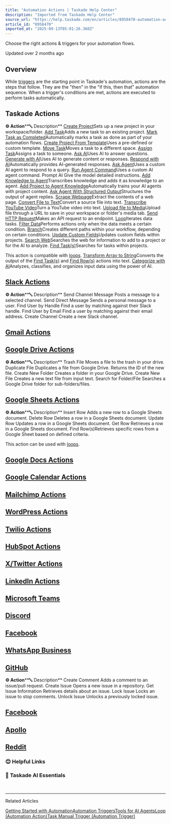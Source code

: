 ```yaml
---
title: "Automation Actions | Taskade Help Center"
description: "Imported from Taskade Help Center"
source_url: "https://help.taskade.com/en/articles/8958470-automation-actions"
article_id: "8958470"
imported_at: "2025-09-13T05:01:26.360Z"
---
```


Choose the right actions & triggers for your automation flows.

Updated over 2 months ago

**Overview**
------------

While [triggers](https://intercom.help/taskade/en/articles/8958469-automation-triggers) are the starting point in Taskade's automation, actions are the steps that follow. They are the "then" in the "if this, then that" automation sequence. When a trigger's conditions are met, actions are executed to perform tasks automatically.

**Taskade Actions**
-------------------

**⚙️ Action****🔤 Description**
[Create Project](https://help.taskade.com/en/articles/9891168-create-project-automation-action)Sets up a new project in your workspace/folder.
[Add Task](https://help.taskade.com/en/articles/9787788-add-task)Adds a new task to an existing project.
[Mark Task as Completed](https://help.taskade.com/en/articles/11410590-mark-task-as-completed)Automatically marks a task as done as part of your automation flows.
[Create Project From Template](https://help.taskade.com/en/articles/9026151-project-template)Uses a pre-defined or custom template.
[Move Task](https://help.taskade.com/en/articles/9895728-move-task-automation-action)Moves a task to a different space.
[Assign Task](https://help.taskade.com/en/articles/9895835-assign-task-automation-action)Assigns a task to someone.
[Ask AI](https://help.taskade.com/en/articles/8958472-taskade-ai)Uses AI to answer questions.
[Generate with AI](https://help.taskade.com/en/articles/8958472-taskade-ai)Uses AI to generate content or responses.
[Respond with AI](https://help.taskade.com/en/articles/8958472-taskade-ai)Automatically provides AI-generated responses.
[Ask Agent](https://help.taskade.com/en/articles/8958471-agents)Uses a custom AI agent to respond to a query.
[Run Agent Command](https://help.taskade.com/en/articles/8958471-agents)Uses a custom AI agent command.
Prompt AI Give the model detailed instructions.
[Add Knowledge to Agent](https://help.taskade.com/en/articles/9994434-add-knowledge-to-agent-automation-action)Transcribes knowledge and adds it as knowledge to an agent.
[Add Project to Agent Knowledge](https://help.taskade.com/en/articles/11410854-add-project-to-agent-knowledge-automation-action)Automatically trains your AI agents with project content.
[Ask Agent With Structured Output](https://help.taskade.com/en/articles/9994450-ask-agent-with-structured-output)Structures the output of agent replies.
[Scrape Webpage](https://help.taskade.com/en/articles/9805157-scrape-webpage)Extract the contents of a web page.
[Convert File to Text](https://help.taskade.com/en/articles/9805185-convert-file-to-text)Convert a source file into text.
[Transcribe YouTube Video](https://help.taskade.com/en/articles/9805233-transcribe-youtube-video)Turn a YouTube video into text.
[Upload file to Media](https://help.taskade.com/en/articles/10111256-add-url-to-media)Upload file through a URL to save in your workspace or folder's media tab.
[Send HTTP Request](https://help.taskade.com/en/articles/9421110-http-request)Makes an API request to an endpoint.
[Loop](https://help.taskade.com/en/articles/10351362-loop-automation-action)Iterates data tasks.
[Filter Data](https://help.taskade.com/en/articles/9615031-filter-data)Performs actions only when the data meets a certain condition.
[Branch](https://help.taskade.com/en/articles/9805047-branch)Creates different paths within your workflow, depending on certain conditions.
[Update Custom Fields](https://help.taskade.com/en/articles/9891133-update-custom-fields)Updates custom fields within projects.
[Search Web](https://intercom.help/taskade/en/articles/9862877-search-web-automation-action)Searches the web for information to add to a project or for the AI to analyze.
[Find Task(s)](https://intercom.help/taskade/en/articles/10504418-find-task-s-automation-action)Searches for tasks within projects.

This action is compatible with [loops](https://intercom.help/taskade/en/articles/10351362-loop-automation-action).
[Transform Array to String](https://intercom.help/taskade/en/articles/10498015-transform-array-into-string)Converts the output of the [Find Task(s)](https://help.taskade.com/en/articles/8958470-automation-actions#h_f1c19f9c19) and [Find Row(s)](https://intercom.help/taskade/en/articles/8958475-google-sheets-integration) actions into text.
[Categorize with AI](https://help.taskade.com/en/articles/10857626-categorize-with-ai)Analyzes, classifies, and organizes input data using the power of AI.

**[Slack Actions](https://help.taskade.com/en/articles/8958478-slack)**
-----------------------------------------------------------------------

**⚙️ Action****🔤 Description**
Send Channel Message Posts a message to a selected channel.
Send Direct Message Sends a personal message to a user.
Find User by Handle Find a user by matching against their Slack handle.
Find User by Email Find a user by matching against their email address.
Create Channel Create a new Slack channel.

**[Gmail Actions](https://help.taskade.com/en/articles/8958474-gmail)**
-----------------------------------------------------------------------

**[Google Drive Actions](https://help.taskade.com/en/articles/10097954-google-drive-integration)**
--------------------------------------------------------------------------------------------------

**⚙️ Action****🔤 Description**
Trash File Moves a file to the trash in your drive.
Duplicate File Duplicates a file from Google Drive. Returns the ID of the new file.
Create New Folder Creates a folder in your Google Drive.
Create New File Creates a new text file from input text.
Search for Folder/File Searches a Google Drive folder for sub-folders/files.

**[Google Sheets Actions](https://help.taskade.com/en/articles/8958475-google-sheets)**
---------------------------------------------------------------------------------------

**⚙️ Action****🔤 Description**
Insert Row Adds a new row to a Google Sheets document.
Delete Row Deletes a row in a Google Sheets document.
Update Row Updates a row in a Google Sheets document.
Get Row Retrieves a row in a Google Sheets document.
Find Row(s)Retrieves specific rows from a Google Sheet based on defined criteria.

This action can be used with [loops](https://intercom.help/taskade/en/articles/10351362-loop-automation-action).

[Google Docs Actions](https://help.taskade.com/en/articles/10101659-google-docs-integration)
--------------------------------------------------------------------------------------------

**[Google Calendar Actions](https://help.taskade.com/en/articles/10098136-google-calendar-integration)**
--------------------------------------------------------------------------------------------------------

**[Mailchimp Actions](https://help.taskade.com/en/articles/8958476-mailchimp)**
-------------------------------------------------------------------------------

**[WordPress Actions](https://help.taskade.com/en/articles/8958481-wordpress)**
-------------------------------------------------------------------------------

[Twilio Actions](https://help.taskade.com/en/articles/8958480-twilio)
---------------------------------------------------------------------

**[HubSpot Actions](https://help.taskade.com/en/articles/9315508-hubspot)**
---------------------------------------------------------------------------

**[X/Twitter Actions](https://help.taskade.com/en/articles/9941823-twitter-x-integrations)**
--------------------------------------------------------------------------------------------

**[LinkedIn Actions](https://help.taskade.com/en/articles/9994380-linkedin-integration)**
-----------------------------------------------------------------------------------------

**[Microsoft Teams](https://help.taskade.com/en/articles/10300070-microsoft-teams-integration)**
------------------------------------------------------------------------------------------------

**[Discord](https://intercom.help/taskade/en/articles/10300035-discord-integration)**
-------------------------------------------------------------------------------------

**[Facebook](https://help.taskade.com/en/articles/10350096-facebook-integration)**
----------------------------------------------------------------------------------

[WhatsApp Business](https://help.taskade.com/en/articles/10351275-whatsapp-business-integration)
------------------------------------------------------------------------------------------------

[GitHub](https://intercom.help/taskade/en/articles/10393224-github-integration)
-------------------------------------------------------------------------------

**⚙️ Action****🔤 Description**
Create Comment Adds a comment to an issue/pull request.
Create Issue Opens a new issue in a repository.
Get Issue Information Retrieves details about an issue.
Lock Issue Locks an issue to stop comments.
Unlock Issue Unlocks a previously locked issue.

[Facebook](https://intercom.help/taskade/en/articles/10350096-facebook-integration)
-----------------------------------------------------------------------------------

[Apollo](https://help.taskade.com/en/articles/10856609-apollo-integration)
--------------------------------------------------------------------------

[Reddit](https://help.taskade.com/en/articles/11764206-reddit-integration)
--------------------------------------------------------------------------
### **😊 Helpful Links**
### 🤖 **Taskade AI Essentials**

​

* * *

Related Articles

[Getting Started with Automation](https://help.taskade.com/en/articles/8958467-getting-started-with-automation)[Automation Triggers](https://help.taskade.com/en/articles/8958469-automation-triggers)[Tools for AI Agents](https://help.taskade.com/en/articles/9314171-tools-for-ai-agents)[Loop (Automation Action)](https://help.taskade.com/en/articles/10351362-loop-automation-action)[Task Manual Trigger (Automation Trigger)](https://help.taskade.com/en/articles/10766894-task-manual-trigger-automation-trigger)